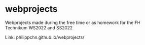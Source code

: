 # webprojects
Webprojects made during the free time or as homework for the FH Technikum WS2022 and SS2022

Link:
philippchn.github.io/webprojects/
